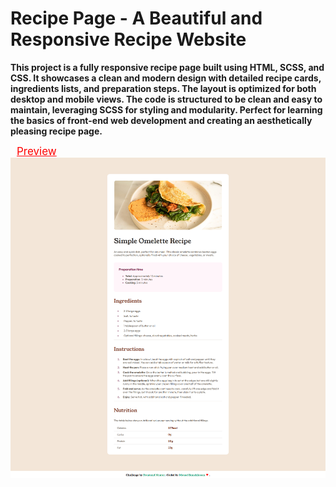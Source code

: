 <h1>Recipe Page - A Beautiful and Responsive Recipe Website</h1>
<p><b>This project is a fully responsive recipe page built using HTML, SCSS, and CSS. It showcases a clean and modern design with detailed recipe cards, ingredients lists, and preparation steps. The layout is optimized for both desktop and mobile views. The code is structured to be clean and easy to maintain, leveraging SCSS for styling and modularity. Perfect for learning the basics of front-end web development and creating an aesthetically pleasing recipe page.</b></p>
<a href="" style="color:red;font-size:17px;margin:10px">Preview</a>
<img src="images/screenresite.png">
